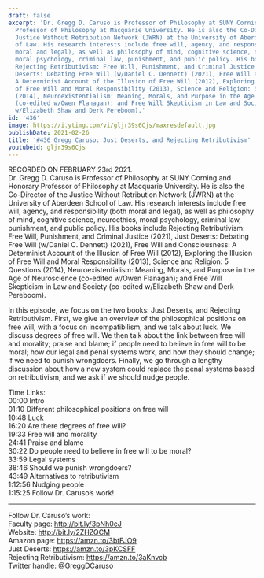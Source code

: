 ```yaml
---
draft: false
excerpt: 'Dr. Gregg D. Caruso is Professor of Philosophy at SUNY Corning and Honorary
  Professor of Philosophy at Macquarie University. He is also the Co-Director of the
  Justice Without Retribution Network (JWRN) at the University of Aberdeen School
  of Law. His research interests include free will, agency, and responsibility (both
  moral and legal), as well as philosophy of mind, cognitive science, neuroethics,
  moral psychology, criminal law, punishment, and public policy. His books include
  Rejecting Retributivism: Free Will, Punishment, and Criminal Justice (2021), Just
  Deserts: Debating Free Will (w/Daniel C. Dennett) (2021), Free Will and Consciousness:
  A Determinist Account of the Illusion of Free Will (2012), Exploring the Illusion
  of Free Will and Moral Responsibility (2013), Science and Religion: 5 Questions
  (2014), Neuroexistentialism: Meaning, Morals, and Purpose in the Age of Neuroscience
  (co-edited w/Owen Flanagan); and Free Will Skepticism in Law and Society (co-edited
  w/Elizabeth Shaw and Derk Pereboom).'
id: '436'
image: https://i.ytimg.com/vi/gljr39s6Cjs/maxresdefault.jpg
publishDate: 2021-02-26
title: '#436 Gregg Caruso: Just Deserts, and Rejecting Retributivism'
youtubeid: gljr39s6Cjs
---
```

RECORDED ON FEBRUARY 23rd 2021.  
Dr. Gregg D. Caruso is Professor of Philosophy at SUNY Corning and Honorary Professor of Philosophy at Macquarie University. He is also the Co-Director of the Justice Without Retribution Network (JWRN) at the University of Aberdeen School of Law. His research interests include free will, agency, and responsibility (both moral and legal), as well as philosophy of mind, cognitive science, neuroethics, moral psychology, criminal law, punishment, and public policy. His books include Rejecting Retributivism: Free Will, Punishment, and Criminal Justice (2021), Just Deserts: Debating Free Will (w/Daniel C. Dennett) (2021), Free Will and Consciousness: A Determinist Account of the Illusion of Free Will (2012), Exploring the Illusion of Free Will and Moral Responsibility (2013), Science and Religion: 5 Questions (2014), Neuroexistentialism: Meaning, Morals, and Purpose in the Age of Neuroscience (co-edited w/Owen Flanagan); and Free Will Skepticism in Law and Society (co-edited w/Elizabeth Shaw and Derk Pereboom).

In this episode, we focus on the two books: Just Deserts, and Rejecting Retributivism. First, we give an overview of the philosophical positions on free will, with a focus on incompatibilism, and we talk about luck. We discuss degrees of free will. We then talk about the link between free will and morality; praise and blame; if people need to believe in free will to be moral; how our legal and penal systems work, and how they should change; if we need to punish wrongdoers. Finally, we go through a lengthy discussion about how a new system could replace the penal systems based on retributivism, and we ask if we should nudge people.

Time Links:  
00:00 Intro  
01:10  Different philosophical positions on free will  
10:48  Luck  
16:20  Are there degrees of free will?  
19:33  Free will and morality  
24:41  Praise and blame  
30:22  Do people need to believe in free will to be moral?  
33:59  Legal systems  
38:46  Should we punish wrongdoers?  
43:49  Alternatives to retributivism  
1:12:56  Nudging people  
1:15:25  Follow Dr. Caruso’s work!

---

Follow Dr. Caruso’s work:  
Faculty page: http://bit.ly/3pNh0cJ  
Website: http://bit.ly/2ZHZQCM  
Amazon page: https://amzn.to/3btFJO9  
Just Deserts: https://amzn.to/3pKCSFF  
Rejecting Retributivism: https://amzn.to/3aKnvcb  
Twitter handle: @GreggDCaruso

